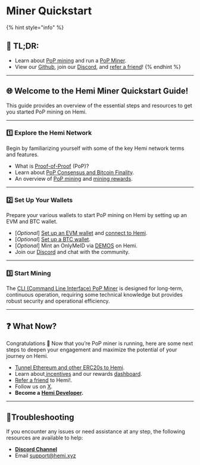 # Miner Quickstart

{% hint style="info" %}
## 📜 **TL;DR:**

* Learn about [PoP mining](../../foundational-topics/the-architecture/proof-of-proof/pop-mining.md) and run a [PoP Miner](../../how-to-tutorials/using-hemi/pop-mining/setup-part-1.md).
* View our [Github](https://github.com/hemilabs), join our [Discord](https://discord.gg/hemixyz), and [refer a friend](https://points.absinthe.network/hemi/start)!
{% endhint %}

***

## 🌐 **Welcome to the Hemi Miner Quickstart Guide!**&#x20;

This guide provides an overview of the essential steps and resources to get you started PoP mining  on Hemi.

***

### 1️⃣ Explore the Hemi Network

Begin by familiarizing yourself with some of the key Hemi network terms and features.

* What is [Proof-of-Proof](../../foundational-topics/the-architecture/proof-of-proof/) (PoP)?
* Learn about [PoP Consensus and Bitcoin Finality](../../foundational-topics/the-architecture/proof-of-proof/pop-consensus-and-bitcoin-finality.md).
* An overview of [PoP mining](../../foundational-topics/the-architecture/proof-of-proof/pop-mining.md) and [mining rewards](../../foundational-topics/the-architecture/proof-of-proof/pop-mining.md).

***

### 2️⃣ Set Up Your Wallets

Prepare your various wallets to start PoP mining on Hemi by setting up an EVM and BTC wallet.&#x20;

* \[_Optional_] [Set up an EVM wallet](../../how-to-tutorials/tutorials/metamask-wallet-setup.md) and [connect to Hemi](../network-details.md).
* \[_Optional_] [Set up a BTC wallet](../../how-to-tutorials/using-hemi/wallet-setup/btc-wallet-setup/).
* \[_Optional_] Mint an OnlyMeID via [DEMOS](https://app.demos.global) on Hemi.
* Join our [Discord](https://discord.gg/hemixyz) and chat with the community.

***

### 3️⃣ Start Mining

The [CLI (Command Line Interface) PoP Miner](../../how-to-tutorials/using-hemi/pop-mining/setup-part-1.md) is designed for long-term, continuous operation, requiring some technical knowledge but provides robust security and operational efficiency.&#x20;

***

## ❓ What Now?

Congratulations 🎉 Now that you’re PoP miner is running, here are some next steps to deepen your engagement and maximize the potential of your journey on Hemi.

* [Tunnel Ethereum and other ERC20s to Hemi](../../how-to-tutorials/using-hemi/tunnel-from-ethereum/tunnel-erc20s-via-native-tunnel.md).
* Learn about[ incentives](../../incentives/incentives.md) and our rewards [dashboard](https://points.absinthe.network/hemi/start).
* [Refer a friend](https://points.absinthe.network/hemi/start) to Hemi!.
* Follow us on [X](https://x.com/hemi_xyz).
* **Become a** [**Hemi Developer**](developers.md)**.**

***

## 📐Troubleshooting

If you encounter any issues or need assistance at any step, the following resources are available to help:

* [**Discord Channel**](https://discord.com/channels/1202677849887080508/1217860733820469298)
* Email [support@hemi.xyz](mailto:support@hemi.xyz)
